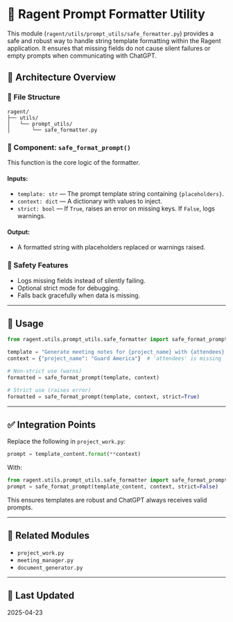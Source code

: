 
# 🧠 Ragent Prompt Formatter Utility

This module (`ragent/utils/prompt_utils/safe_formatter.py`) provides a safe and robust way to handle string template formatting within the Ragent application. It ensures that missing fields do not cause silent failures or empty prompts when communicating with ChatGPT.

## 📐 Architecture Overview

### 📁 File Structure
```
ragent/
├── utils/
│   └── prompt_utils/
│       └── safe_formatter.py
```

### 🔧 Component: `safe_format_prompt()`
This function is the core logic of the formatter.

#### Inputs:
- `template: str` — The prompt template string containing `{placeholders}`.
- `context: dict` — A dictionary with values to inject.
- `strict: bool` — If `True`, raises an error on missing keys. If `False`, logs warnings.

#### Output:
- A formatted string with placeholders replaced or warnings raised.

### 🔐 Safety Features
- Logs missing fields instead of silently failing.
- Optional strict mode for debugging.
- Falls back gracefully when data is missing.

---

## 🚀 Usage

```python
from ragent.utils.prompt_utils.safe_formatter import safe_format_prompt

template = "Generate meeting notes for {project_name} with {attendees}."
context = {"project_name": "Guard America"}  # 'attendees' is missing

# Non-strict use (warns)
formatted = safe_format_prompt(template, context)

# Strict use (raises error)
formatted = safe_format_prompt(template, context, strict=True)
```

---

## ✅ Integration Points

Replace the following in `project_work.py`:
```python
prompt = template_content.format(**context)
```
With:
```python
from ragent.utils.prompt_utils.safe_formatter import safe_format_prompt
prompt = safe_format_prompt(template_content, context, strict=False)
```

This ensures templates are robust and ChatGPT always receives valid prompts.

---

## 📎 Related Modules

- `project_work.py`
- `meeting_manager.py`
- `document_generator.py`

---

## 📅 Last Updated
2025-04-23
